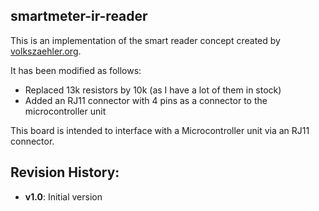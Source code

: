 ## smartmeter-ir-reader

This is an implementation of the smart reader concept created by [volkszaehler.org](https://wiki.volkszaehler.org/hardware/controllers/ir-schreib-lesekopf-ttl-ausgang).

It has been modified as follows:

- Replaced 13k resistors by 10k (as I have a lot of them in stock)
- Added an RJ11 connector with 4 pins as a connector to the microcontroller unit

This board is intended to interface with a Microcontroller unit via an RJ11 connector.

## Revision History:
- **v1.0**: Initial version
